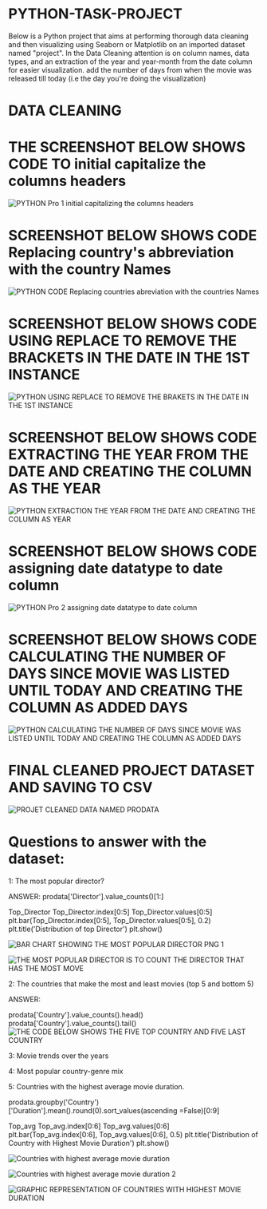 # PYTHON-TASK-PROJECT

Below is a Python project that aims at performing thorough data cleaning and then visualizing using Seaborn or Matplotlib on an imported dataset named "project". 
In the Data Cleaning attention is on column names, data types, and an extraction of the year and year-month from the date column for easier visualization.
add the number of days from when the movie was released till today (i.e the day you're doing the visualization)

# DATA CLEANING

# THE SCREENSHOT BELOW SHOWS CODE TO initial capitalize the columns headers
![PYTHON Pro 1  initial capitalizing the columns headers](https://github.com/Tonyigba/PYTHON-TASK-PROJECT/assets/143624967/71a9e8cf-1f38-47f2-8052-09f4c7306405)

# SCREENSHOT BELOW SHOWS CODE Replacing country's abbreviation with the country Names
![PYTHON CODE Replacing countries abreviation with the countries Names](https://github.com/Tonyigba/PYTHON-TASK-PROJECT/assets/143624967/9355cdcb-988c-4de6-94d8-28af204a4d51)

# SCREENSHOT BELOW SHOWS CODE USING REPLACE TO REMOVE THE BRACKETS IN THE DATE IN THE 1ST INSTANCE
![PYTHON  USING REPLACE TO REMOVE THE BRAKETS IN THE DATE IN THE 1ST INSTANCE](https://github.com/Tonyigba/PYTHON-TASK-PROJECT/assets/143624967/5071628a-c345-44d9-9ea7-5d97c6a16988)

# SCREENSHOT BELOW SHOWS CODE EXTRACTING THE YEAR FROM THE DATE AND CREATING THE COLUMN AS THE YEAR
![PYTHON EXTRACTION THE YEAR FROM THE DATE AND CREATING THE COLUMN AS YEAR](https://github.com/Tonyigba/PYTHON-TASK-PROJECT/assets/143624967/106067cf-9e97-445f-bf47-618c8848ce1d)

# SCREENSHOT BELOW SHOWS CODE assigning date datatype to date column
![PYTHON Pro 2 assigning date datatype to date column](https://github.com/Tonyigba/PYTHON-TASK-PROJECT/assets/143624967/40fdb98a-0fde-453e-a741-466dc607f1c4)

# SCREENSHOT BELOW SHOWS CODE CALCULATING THE NUMBER OF DAYS SINCE MOVIE WAS LISTED UNTIL TODAY AND CREATING THE COLUMN AS ADDED DAYS
![PYTHON CALCULATING THE NUMBER OF DAYS SINCE MOVIE WAS LISTED UNTIL TODAY AND CREATING THE COLUMN AS ADDED DAYS](https://github.com/Tonyigba/PYTHON-TASK-PROJECT/assets/143624967/c528c4cb-9fec-42b5-88a4-6ac4805e044e)

# FINAL CLEANED PROJECT DATASET AND SAVING TO CSV
![PROJET CLEANED DATA NAMED PRODATA](https://github.com/Tonyigba/PYTHON-TASK-PROJECT/assets/143624967/3404cffe-39d3-40e1-b7a1-a75df629a245)


# Questions to answer with the dataset:

1: The most popular director?

ANSWER:
prodata['Director'].value_counts()[1:]

Top_Director
Top_Director.index[0:5]
Top_Director.values[0:5]
plt.bar(Top_Director.index[0:5], Top_Director.values[0:5], 0.2)
plt.title('Distribution of top Director')
plt.show()


![BAR CHART SHOWING THE MOST POPULAR DIRECTOR PNG 1](https://github.com/Tonyigba/PYTHON-TASK-PROJECT/assets/143624967/434f63f7-d073-4f04-a771-06a664ba3f27)


![THE MOST POPULAR DIRECTOR IS TO COUNT THE DIRECTOR THAT HAS THE MOST MOVE](https://github.com/Tonyigba/PYTHON-TASK-PROJECT/assets/143624967/f590d50a-4491-4c9f-83dc-b292bb8c8ec3)


2: The countries that make the most and least movies (top 5 and bottom 5)

ANSWER: 

prodata['Country'].value_counts().head()
prodata['Country'].value_counts().tail()
![THE CODE BELOW SHOWS THE FIVE TOP COUNTRY AND FIVE LAST COUNTRY](https://github.com/Tonyigba/PYTHON-TASK-PROJECT/assets/143624967/786f427e-0f98-4aa5-a176-9a04e074f9ce)


3: Movie trends over the years

4: Most popular country-genre mix



5: Countries with the highest average movie duration.

prodata.groupby('Country')['Duration'].mean().round(0).sort_values(ascending =False)[0:9]

Top_avg
Top_avg.index[0:6]
Top_avg.values[0:6]
plt.bar(Top_avg.index[0:6], Top_avg.values[0:6], 0.5)
plt.title('Distribution of Country with Highest Movie Duration')
plt.show()

![Countries with highest average movie duration](https://github.com/Tonyigba/PYTHON-TASK-PROJECT/assets/143624967/1e3145d7-1d2c-4974-8478-6fbeff60036c)

![Countries with highest average movie duration 2](https://github.com/Tonyigba/PYTHON-TASK-PROJECT/assets/143624967/87288e5d-1ea5-4310-a004-503df8c1c41b)

![GRAPHIC REPRESENTATION OF COUNTRIES WITH HIGHEST MOVIE DURATION](https://github.com/Tonyigba/PYTHON-TASK-PROJECT/assets/143624967/5459a38f-d740-432b-abff-56c85391b058)




